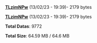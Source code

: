 [**TLzimNPw**](/data/TLzimNPw.txt) (13/02/23 - 19:39)- 2179 bytes

[**TLzimNPw**](/data/TLzimNPw.txt) (13/02/23 - 19:39)- 2179 bytes

**Total Datas**: 9772

**Total Size**: 64.59 MB / 64.6 MB